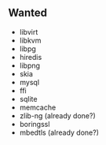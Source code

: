 ## Wanted

- libvirt
- libkvm
- libpg
- hiredis
- libpng
- skia
- mysql
- ffi
- sqlite
- memcache
- zlib-ng (already done?)
- boringssl
- mbedtls (already done?)
